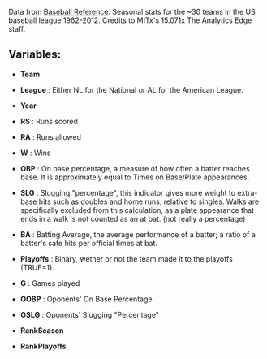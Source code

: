 Data from [Baseball Reference](http://www.baseball-reference.com/). Seasonal stats for the ~30 teams in the US baseball league 1962-2012. Credits to MITx's 15.071x The Analytics Edge staff.

## Variables:


* **Team**

* **League** : Either NL for the National or AL for the American League.

* **Year** 


* **RS** : Runs scored

* **RA** : Runs allowed

* **W** : Wins

* **OBP** : On base percentage, a measure of how often a batter reaches base. It is approximately equal to Times on Base/Plate appearances.

* **SLG** : Slugging "percentage", this indicator gives more weight to extra-base hits such as doubles and home runs, relative to singles. Walks are specifically excluded from this calculation, as a plate appearance that ends in a walk is not counted as an at bat. (not really a percentage)

* **BA** : Batting Average, the average performance of a batter; a ratio of a batter's safe hits per official times at bat.

* **Playoffs** : Binary, wether or not the team made it to the playoffs (TRUE=1).

* **G** : Games played 

* **OOBP** : Oponents' On Base Percentage

* **OSLG** : Oponents' Slugging "Percentage"

* **RankSeason**

* **RankPlayoffs**
